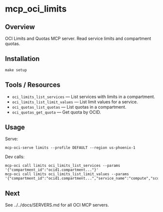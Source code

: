 # mcp_oci_limits

## Overview
OCI Limits and Quotas MCP server. Read service limits and compartment quotas.

## Installation
```
make setup
```

## Tools / Resources
- `oci_limits_list_services` — List services with limits in a compartment.
- `oci_limits_list_limit_values` — List limit values for a service.
- `oci_quotas_list_quotas` — List quotas in a compartment.
- `oci_quotas_get_quota` — Get quota by OCID.

## Usage
Serve:
```
mcp-oci-serve limits --profile DEFAULT --region us-phoenix-1
```
Dev calls:
```
mcp-oci call limits oci_limits_list_services --params '{"compartment_id":"ocid1.compartment..."}'
mcp-oci call limits oci_limits_list_limit_values --params '{"compartment_id":"ocid1.compartment...","service_name":"compute","scope_type":"REGION"}'
```

## Next
See ../../docs/SERVERS.md for all OCI MCP servers.
